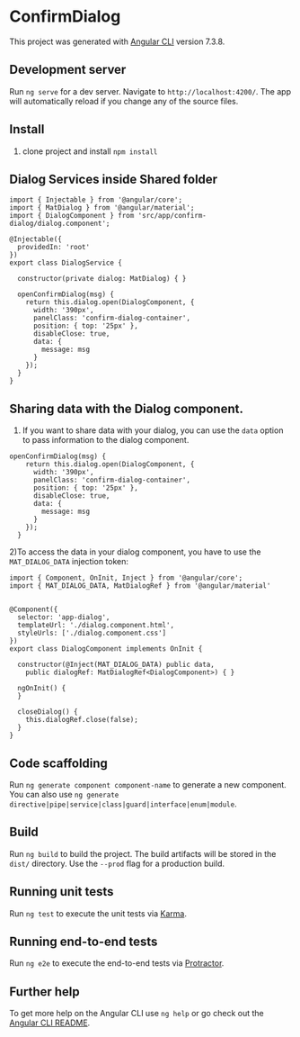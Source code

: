 # ConfirmDialog

This project was generated with [Angular CLI](https://github.com/angular/angular-cli) version 7.3.8.

## Development server

Run `ng serve` for a dev server. Navigate to `http://localhost:4200/`. The app will automatically reload if you change any of the source files.

## Install
1) clone project and install `npm install`

## Dialog Services inside Shared folder
```
import { Injectable } from '@angular/core';
import { MatDialog } from '@angular/material';
import { DialogComponent } from 'src/app/confirm-dialog/dialog.component';

@Injectable({
  providedIn: 'root'
})
export class DialogService {

  constructor(private dialog: MatDialog) { }

  openConfirmDialog(msg) {
    return this.dialog.open(DialogComponent, {
      width: '390px',
      panelClass: 'confirm-dialog-container',
      position: { top: '25px' },
      disableClose: true,
      data: {
        message: msg
      }
    });
  }
}
```
## Sharing data with the Dialog component.
1) If you want to share data with your dialog, you can use the `data` option to pass information to the dialog component.
```
openConfirmDialog(msg) {
    return this.dialog.open(DialogComponent, {
      width: '390px',
      panelClass: 'confirm-dialog-container',
      position: { top: '25px' },
      disableClose: true,
      data: {
        message: msg
      }
    });
  }
  ```
  
2)To access the data in your dialog component, you have to use the `MAT_DIALOG_DATA` injection token:
```
import { Component, OnInit, Inject } from '@angular/core';
import { MAT_DIALOG_DATA, MatDialogRef } from '@angular/material'


@Component({
  selector: 'app-dialog',
  templateUrl: './dialog.component.html',
  styleUrls: ['./dialog.component.css']
})
export class DialogComponent implements OnInit {

  constructor(@Inject(MAT_DIALOG_DATA) public data,
    public dialogRef: MatDialogRef<DialogComponent>) { }

  ngOnInit() {
  }

  closeDialog() {
    this.dialogRef.close(false);
  }
}
```
## Code scaffolding

Run `ng generate component component-name` to generate a new component. You can also use `ng generate directive|pipe|service|class|guard|interface|enum|module`.

## Build

Run `ng build` to build the project. The build artifacts will be stored in the `dist/` directory. Use the `--prod` flag for a production build.

## Running unit tests

Run `ng test` to execute the unit tests via [Karma](https://karma-runner.github.io).

## Running end-to-end tests

Run `ng e2e` to execute the end-to-end tests via [Protractor](http://www.protractortest.org/).

## Further help

To get more help on the Angular CLI use `ng help` or go check out the [Angular CLI README](https://github.com/angular/angular-cli/blob/master/README.md).
